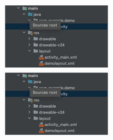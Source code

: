 ![](%E6%88%AA%E5%B1%8F2022-05-25%20%E4%B8%8B%E5%8D%885.49.49.png)





![](%E6%88%AA%E5%B1%8F2022-05-25%20%E4%B8%8B%E5%8D%885.49.49-20220608171627537-20220608202838674.png)

